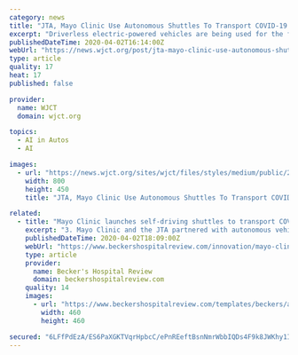 ```yaml
---
category: news
title: "JTA, Mayo Clinic Use Autonomous Shuttles To Transport COVID-19 Tests In Jacksonville"
excerpt: "Driverless electric-powered vehicles are being used for the first time in the ... traffic and Mayo Clinic staff and are being closely monitored from a mobile command center. “Using artificial intelligence enables us to protect staff from exposure to this contagious virus by using cutting edge autonomous vehicle technology, and frees up ..."
publishedDateTime: 2020-04-02T16:14:00Z
webUrl: "https://news.wjct.org/post/jta-mayo-clinic-use-autonomous-shuttles-transport-covid-19-tests-jacksonville"
type: article
quality: 17
heat: 17
published: false

provider:
  name: WJCT
  domain: wjct.org

topics:
  - AI in Autos
  - AI

images:
  - url: "https://news.wjct.org/sites/wjct/files/styles/medium/public/202004/3951192_0017_0.jpg"
    width: 800
    height: 450
    title: "JTA, Mayo Clinic Use Autonomous Shuttles To Transport COVID-19 Tests In Jacksonville"

related:
  - title: "Mayo Clinic launches self-driving shuttles to transport COVID-19 tests and medical supplies"
    excerpt: "3. Mayo Clinic and the JTA partnered with autonomous vehicle tech companies Beep and Navya to create, test and deploy the routes for the self-driving shuttles at the hospital. 4. The routes are isolated from pedestrians, traffic and staff, and Mayo Clinic, Beep and JTA monitor the service from a mobile command center. \"During a time of rapid ..."
    publishedDateTime: 2020-04-02T18:09:00Z
    webUrl: "https://www.beckershospitalreview.com/innovation/mayo-clinic-launches-self-driving-shuttles-to-transport-covid-19-tests-and-medical-supplies.html"
    type: article
    provider:
      name: Becker's Hospital Review
      domain: beckershospitalreview.com
    quality: 14
    images:
      - url: "https://www.beckershospitalreview.com/templates/beckers/assets/images/bhr-mobile-logo.png"
        width: 460
        height: 460

secured: "6LFfPdEzA/ES6PaXGKTVqrHpbcC/ePnREeftBsnNmrWbbIQDs4F9k8JWKhy1Irojunvy4BNQpafgANAKf/AxWHTyPl39hGzWxzz6MI8PdNW2O4EDTNPcHGZ1sBSMNgCqcAtndIpwax3L3AxfrmJHuu6YAc1rGqAQBC0iGpH+1TjpV/LHkGCr9KHK6Z9z7Ee6MGBFuRpPmHcMXXXXmusfekm5jifOorrlw+ZA3yLe+y0M0RCko3kZWgEa4riP79V4OxVmX9sdTyZaYlZ7g0JgbosgAnw0iMJyXSgU87JRLS1eim8IgAWf5V6k+VL2wRLGo8zmPbqcnnORZ9g+HtfBihgD+WaQD5SBaVL1F+H9uC+i5azp82/W2zf3LVxmPti/RFb4xhoyrUEY/TP5u1dA3LZnS2YWf5cdqrC8FuqjrA5VenLAsCJw117SgOhgAg9GGSMRmuHuG7PhxTYk7OlbNyPfl2g7Qt7FBgc9x/p2+3Y=;kYGds7/joxMxUjsHTOR5Uw=="
---
```


